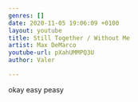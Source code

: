 ```yaml
---
genres: []
date: 2020-11-05 19:06:09 +0100
layout: youtube
title: Still Together / Without Me
artist: Max DeMarco
youtube-url: pXahUMMPQ3U
author: Valer

---
```

okay easy peasy